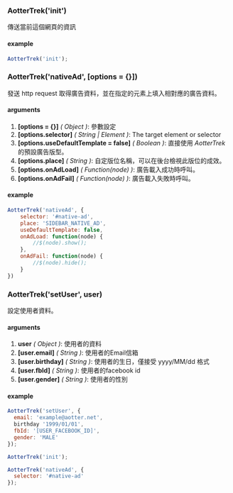 
### AotterTrek('init')
傳送當前這個網頁的資訊
#### example
```js
AotterTrek('init');
```

### AotterTrek('nativeAd', [options = {}])
發送 http request 取得廣告資料，並在指定的元素上填入相對應的廣告資料。
#### arguments
1. **[options = {}]** *( Object )*: 參數設定
2. **[options.selector]** *( String | Element )*: The target element or selector
3. **[options.useDefaultTemplate = false]** *( Boolean )*: 直接使用 *AotterTrek* 的預設廣告版型。
4. **[options.place]** *( String )*: 自定版位名稱，可以在後台檢視此版位的成效。
5. **[options.onAdLoad]** *( Function(node) )*: 廣告載入成功時呼叫。
6. **[options.onAdFail]** *( Function(node) )*: 廣告載入失敗時呼叫。


#### example

```js
AotterTrek('nativeAd', {
	selector: '#native-ad',
	place: 'SIDEBAR_NATIVE_AD',
	useDefaultTemplate: false,
	onAdLoad: function(node) {
		//$(node).show();
	},
	onAdFail: function(node) {
		//$(node).hide();
	}
})
```
### AotterTrek('setUser', user)
設定使用者資料。

#### arguments
1. **user** *( Object )*: 使用者的資料
2. **[user.email]** *( String )*: 使用者的Email信箱
3. **[user.birthday]** *( String )*: 使用者的生日，僅接受 yyyy/MM/dd 格式
4. **[user.fbId]** *( String )*: 使用者的facebook id
5. **[user.gender]** *( String )*: 使用者的性別

#### example
```js
AotterTrek('setUser', {
  email: 'example@aotter.net',  
  birthday '1999/01/01',
  fbId: '[USER_FACEBOOK_ID]',
  gender: 'MALE'
});

AotterTrek('init');

AotterTrek('nativeAd', {
  selector: '#native-ad'
});
```
